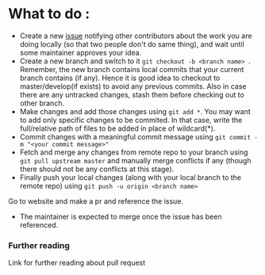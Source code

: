 # What to do :
 
 * Create a new [issue](https://github.com/harshraj22/hands_on_git/issues) notifying other contributors about the work you are doing locally (so that two people don't do same thing), and wait until some maintainer approves your idea.
 * Create a new branch and switch to it ```git checkout -b <branch name> ```. Remember, the new branch contains local commits that your current branch contains (if any). Hence it is good idea to checkout to master/develop(if exists) to avoid any previous commits. Also in case there are any untracked changes, stash them before checking out to other branch.
 * Make changes and add those changes using ```git add *```. You may want to add only specific changes to be commited. In that case, write the full/relative path of files to be added in place of wildcard(*).
 * Commit changes with a meaningful commit message using ```git commit -m "<your commit message>"```
 * Fetch and merge any changes from remote repo to your branch using ``` git pull upstream master ``` and manually merge conflicts if any (though there should not be any conflicts at this stage).
 * Finally push your local changes (along with your local branch to the remote repo) using ```git push -u origin <branch name> ```

Go to website and make a pr and reference the issue.
 * The maintainer is expected to merge once the issue has been referenced.

### Further reading 
Link for further reading about pull request
